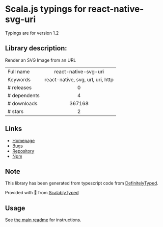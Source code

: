 
# Scala.js typings for react-native-svg-uri

Typings are for version 1.2

## Library description:
Render an SVG Image from an URL

|                    |                 |
| ------------------ | :-------------: |
| Full name          | react-native-svg-uri |
| Keywords           | react-native, svg, url, uri, http |
| # releases         | 0 |
| # dependents       | 4 |
| # downloads        | 367168 |
| # stars            | 2 |

## Links
- [Homepage](https://github.com/matiascba/react-native-svg-uri#readme)
- [Bugs](https://github.com/matiascba/react-native-svg-uri/issues)
- [Repository](https://github.com/matiascba/react-native-svg-uri)
- [Npm](https://www.npmjs.com/package/react-native-svg-uri)
    


## Note
This library has been generated from typescript code from [DefinitelyTyped](https://definitelytyped.org).

Provided with :purple_heart: from [ScalablyTyped](https://github.com/oyvindberg/ScalablyTyped)

## Usage
See [the main readme](../../readme.md) for instructions.


